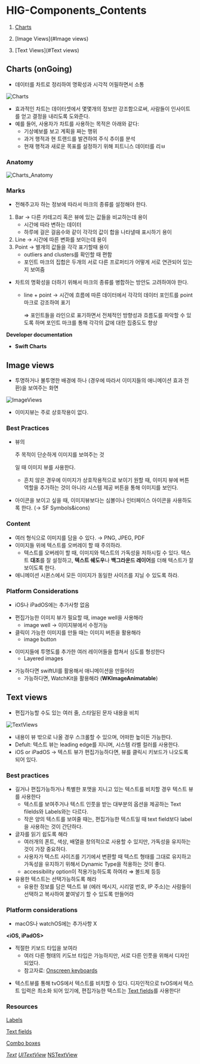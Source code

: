 # HIG-Components_Contents

1. [Charts](#Charts-(onGoing))

2. [Image Views](#Image views)
3. [Text Views](#Text views)



## Charts (onGoing)

- 데이터를 차트로 정리하여 명확성과 시각적 어필하면서 소통

![Charts](https://docs-assets.developer.apple.com/published/e60ec631128010abf4cf09793552a20a/components-charts-intro@2x.png)

- 효과적인 차트는 데이터셋에서 몇몇개의 정보만 강조함으로써, 사람들이 인사이트를 얻고 결정을 내리도록 도와준다.
- 예를 들어, 사용자가 차트를 사용하는 목적은 아래와 같다:
  - 기상예보를 보고 계획을 짜는 행위
  - 과거 행적과 현 트랜드를 발견하여 주식 추이를 분석
  - 현재 행적과 새로운 목표를 설정하기 위해 피트니스 데이터를 리ㅂ

### Anatomy

![Charts_Anatomy](https://docs-assets.developer.apple.com/published/99ff482fad4dd4768a7280ce055bbe5d/charts-anatomy@2x.png)

### Marks

- 전해주고자 하는 정보에 따라서 마크의 종류를 설정해야 한다.

1. Bar → 다른 카테고리 혹은 뷰에 있는 값들을 비교하는데 용이
   - 시간에 따라 변하는 데이터
   - 하루에 걸은 걸음수와 같이 각각의 값이 합을 나타낼때 표시하기 용이
2. Line → 시간에 따른 변화를 보이는데 용이
3. Point → 별개의 값들을 각각 표기할때 용이
   - outliers and clusters를 확인할 때 편함
   - 포인트 마크의 집합은 두개의 서로 다른 프로퍼티가 어떻게 서로 연관되어 있는지 보여줌

- 차트의 명확성을 더하기 위해서 마크의 종류를 병합하는 방안도 고려하여야 한다.

  - line + point → 시간에 흐름에 따른 데이터에서 각각의 데이터 포인트를 point 마크로 강조하여 표기

    ⇒ 포인트들을 라인으로 표기하면서 전체적인 방향성과 흐름도를 파악할 수 있도록 하며 포인트 마크를 통해 각각의 값에 대한 집중도도 향상

**Developer documentation**

- **Swift Charts**



## Image views

- 투명하거나 불투명한 배경에 하나 (경우에 따라서 이미지들의 애니메이션 효과 전환)을 보여주는 화면

![ImageViews](https://docs-assets.developer.apple.com/published/75a4736b08754bbd37dad68ddd0048b9/components-image-view-intro@2x.png)

- 이미지뷰는 주로 상호작용이 없다.

### Best Practices

- 뷰의 

  주 목적이 단순하게 이미지를 보여주는 것

  일 때 이미지 뷰를 사용한다.

  - 흔치 않은 경우에 이미지가 상호작용적으로 보이기 원할 때, 이미지 뷰에 버튼 역할을 추가하는 것이 아니라 시스템 제공 버튼을 통해 이미지를 보인다.

- 아이콘을 보이고 싶을 때, 이미지뷰보다는 심볼이나 인터페이스 아이콘을 사용하도록 한다. (→ SF Symbols&icons)

### Content

- 여러 형식으로 이미지를 담을 수 있다. → PNG, JPEG, PDF
- 이미지들 위에 텍스트를 오버레이 할 때 주의하라.
  - 텍스트를 오버레이 할 때, 이미지와 텍스트의 가독성을 저하시킬 수 있다. 텍스트 **대조**를 잘 설정하고, **텍스트 쉐도우**나 **백그라운드 레이어**를 더해 텍스트가 잘 보이도록 한다.
- 애니메이션 시퀸스에서 모든 이미지가 동일한 사이즈를 지닐 수 있도록 하라.

### Platform Considerations

- iOS나 iPadOS에는 추가사항 없음

**<Mac OS>**

- 편집가능한 이미지 뷰가 필요할 때, image well을 사용해라
  - image well → 이미지뷰에서 수정가능
- 클릭이 가능한 이미지를 만들 때는 이미지 버튼을 활용해라
  - image button

**<tvOS>**

- 이미지들에 투명도를 추가한 여러 레이어들을 합쳐서 심도를 형성한다
  - Layered images

**<watchOS>**

- 가능하다면 swiftUI를 활용해서 애니메이션을 만들어라
  - 가능하다면, WatchKit을 활용해라 (**WKImageAnimatable**)



## Text views

- 편집가능할 수도 있는 여러 줄, 스타일된 문자 내용을 비치

![TextViews](https://docs-assets.developer.apple.com/published/c626bcee9f9dc28ab4335f7163fd9062/components-text-view-intro@2x.png)

- 내용이 뷰 밖으로 나올 경우 스크롤할 수 있으며, 어떠한 높이든 가능한다.
- Defult: 텍스트 뷰는 leading edge를 지니며, 시스템 라벨 컬러를 사용한다.
- iOS or iPadOS → 텍스트 뷰가 편집가능하다면, 뷰를 클릭시 키보드가 나오도록 되어 있다.

### Best practices

- 길거나 편집가능하거나 특별한 포맷을 지니고 있는 텍스트를 비치할 경우 텍스트 뷰를 사용한다
  - 텍스트를 보여주거나 텍스트 인풋을 받는 대부분의 옵션을 제공하는 Text filelds와 Labels와는 다르다.
  - 작은 양의 텍스트를 보여줄 때는, 편집가능한 텍스트일 때 text field보다 label을 사용하는 것이 간단하다.
- 글자를 읽기 쉽도록 해라
  - 여러개의 폰트, 색상, 배열을 창의적으로 사용할 수 있지만, 가독성을 유지하는 것이 가장 중요하다.
  - 사용자가 텍스트 사이즈를 기기에서 변환할 때 텍스트 형태를 그대로 유지하고 가독성을 유지하기 위해서 Dynamic Type을 적용하는 것이 좋다.
  - accessibility option이 적용가능하도록 하여라 ⇒ 볼드체 등등
- 유용한 텍스트는 선택가능하도록 해라
  - 유용한 정보를 담은 텍스트 뷰 (에러 메시지, 시리얼 번호, IP 주소)는 사람들이 선택하고 복사하여 붙여넣기 할 수 있도록 만들어라

### Platform considerations

- macOS나 watchOS에는 추가사항 X

**<iOS, iPadOS>**

- 적절한 키보드 타입을 보여라
  - 여러 다른 형태의 키도브 타입은 가능하지만, 서로 다른 인풋을 위해서 디자인 되었다.
  - 참고자료: [Onscreen keyboards](https://developer.apple.com/design/human-interface-guidelines/onscreen-keyboards)

**<tvOS>**

- 텍스트뷰를 통해 tvOS에서 텍스트를 비치할 수 있다. 디자인적으로 tvOS에서 텍스트 입력은 최소화 되어 있기에, 편집가능한 텍스트는 [Text fields](https://developer.apple.com/design/human-interface-guidelines/text-fields)를 사용한다!

### Resources

**<Related>**

[Labels](https://developer.apple.com/design/human-interface-guidelines/labels)

[Text fields](https://developer.apple.com/design/human-interface-guidelines/text-fields)

[Combo boxes](https://developer.apple.com/design/human-interface-guidelines/combo-boxes)

**<Developer documentation>**

[*Text*](<https://developer.apple.com/documentation/SwiftUI/Text>)
[*UITextView*](<https://developer.apple.com/documentation/uikit/uitextview>)
[NSTextView](<https://developer.apple.com/documentation/appkit/nstextview>)
